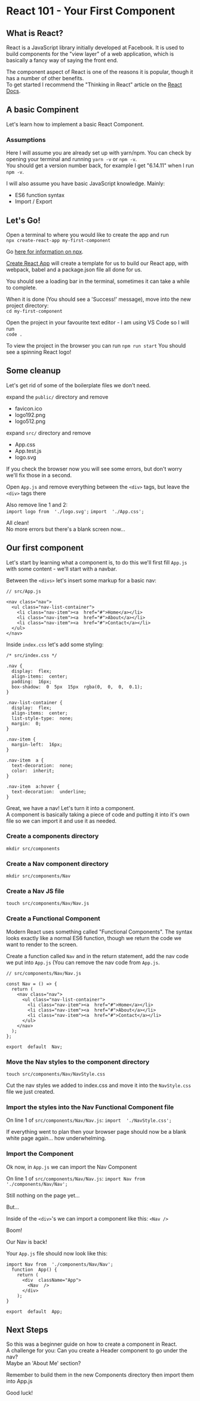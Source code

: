 # React 101 - Your First Component

## What is React?
React is a JavaScript library initially developed at Facebook. It is used to build components for the "view layer" of a web application, which is basically a fancy way of saying the front end.  

The component aspect of React is one of the reasons it is popular, though it has a number of other benefits.  
To get started I recommend the "Thinking in React" article on the 
[React Docs](https://reactjs.org/docs/thinking-in-react.html).  

## A basic Compinent
Let's  learn how to implement a basic React Component.    

### Assumptions
Here I will assume you are already set up with yarn/npm. You can check by opening your terminal and running `yarn -v` or `npm -v`.  
You should get a version number back, for example I get "6.14.11" when I run `npm -v`.  

I will also assume you have basic JavaScript knowledge. 
Mainly: 

 - ES6 function syntax
 - Import / Export

## Let's Go! 
Open a terminal to where you would like to create the app and run  
`npx create-react-app my-first-component`   

Go [here for information on npx](https://www.freecodecamp.org/news/npm-vs-npx-whats-the-difference/).  

[Create React App](https://create-react-app.dev/) will create a template for us to build our React app, with webpack, babel and a package.json file all done for us.  

You should see a loading bar in the terminal, sometimes it can take a while to complete. 

When it is done (You should see a 'Success!' message), move into the new project directory:  
`cd my-first-component`  

Open the project in your favourite text editor - I am using VS Code so I will run  
`code .`  

To view the project in the browser you can run `npm run start`
You should see a spinning React logo!

## Some cleanup
Let's get rid of some of the boilerplate files we don't need. 

expand the `public/` directory and remove  

 - favicon.ico
 - logo192.png
 - logo512.png

expand `src/` directory and remove 

 - App.css
 - App.test.js
 - logo.svg

If you check the browser now you will see some errors, but don't worry we'll fix those in a second. 

Open `App.js` and remove everything between the `<div>` tags, but leave the `<div>` tags there

Also remove line 1 and 2:  
`import logo from  './logo.svg';`
`import  './App.css';`

All clean!  
No more errors but there's a blank screen now... 

## Our first component
Let's start by learning what a component is, to do this we'll first fill `App.js` with some content - we'll start with a navbar.  

Between the `<divs>` let's insert some markup for a basic nav: 

    // src/App.js
    
    <nav class="nav">
	  <ul class="nav-list-container">
	    <li class="nav-item"><a  href="#">Home</a></li>
        <li class="nav-item"><a  href="#">About</a></li>
        <li class="nav-item"><a  href="#">Contact</a></li>
      </ul>
    </nav>

Inside `index.css` let's add some styling: 

    /* src/index.css */
    
    .nav {
      display:  flex;
      align-items:  center;
      padding:  16px;
      box-shadow:  0  5px  15px  rgba(0,  0,  0,  0.1);
    }
	    
	.nav-list-container {
	  display:  flex;
	  align-items:  center;
	  list-style-type:  none;
	  margin:  0;
	}
	
	.nav-item {
	  margin-left:  16px;
	}
	
	.nav-item  a {
	  text-decoration:  none;
	  color:  inherit;
	}
	
	.nav-item  a:hover {
	  text-decoration:  underline;
	}

Great, we have a nav! Let's turn it into a component.  
A component is basically taking a piece of code and putting it into it's own file so we can import it and use it as needed. 

### Create a components directory
`mkdir src/components`

### Create a Nav component directory
`mkdir src/components/Nav`

### Create a Nav JS file
`touch src/components/Nav/Nav.js`

### Create a Functional Component 
Modern React uses something called "Functional Components". 
The syntax looks exactly like a normal ES6 function, though we return the code we want to render to the screen. 

Create a function called `Nav` and in the return statement, add the nav code we put into `App.js` (You can remove the nav code from `App.js`. 

	// src/components/Nav/Nav.js
	
	const Nav = () => {
	  return (
	    <nav class="nav">
	      <ul class="nav-list-container">
	        <li class="nav-item"><a  href="#">Home</a></li>
            <li class="nav-item"><a  href="#">About</a></li>
            <li class="nav-item"><a  href="#">Contact</a></li>
          </ul>
        </nav>
	  );
	};
	
	export  default  Nav; 

### Move the Nav styles to the component directory
`touch src/components/Nav/NavStyle.css`

Cut the nav styles we added to index.css and move it into the `NavStyle.css` file we just created.

### Import the styles into the Nav Functional Component file
On line 1 of `src/components/Nav/Nav.js`: 
`import  './NavStyle.css';`

If everything went to plan then your browser page should now be a blank white page again... how underwhelming. 

### Import the Component 

Ok now, in `App.js` we can import the Nav Component

On line 1 of `src/components/Nav/Nav.js`: 
`import Nav from  './components/Nav/Nav';`

Still nothing on the page yet... 

But...

Inside of the `<div>`'s we can import a component like this: 
`<Nav />`

Boom! 

Our Nav is back! 

Your `App.js` file should now look like this: 

	import Nav from  './components/Nav/Nav';
	  function  App() {
	    return (
		  <div  className="App">
		    <Nav  />
	      </div>
		);
	}
	
	export  default  App;

## Next Steps
So this was a beginner guide on how to create a component in React.  
A challenge for you: Can you create a Header component to go under the nav?  
Maybe an 'About Me' section? 

Remember to build them in the new Components directory then import them into App.js

Good luck! 
